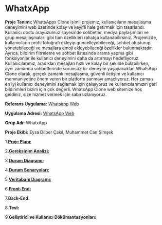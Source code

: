 # WhatxApp

**Proje Tanımı:**
WhatsAppx Clone isimli projemiz, kullanıcıların mesajlaşma deneyimini web üzerinde kolay ve keyifli hale getirmek için tasarlandı. Kullanıcı dostu arayüzümüz sayesinde sohbetler, medya paylaşımları ve grup mesajlaşmaları gibi tüm özellikleri rahatça kullanabilirsiniz. Projemizde, kullanıcıların profil fotoğrafı ekleyip güncelleyebileceği, sohbet oluşturup yönetebileceği ve mesajlara emoji ekleyebileceği özellikler bulunmaktadır. Ayrıca, bildirim filtreleme ve sohbet listesinde arama yapma gibi fonksiyonlar ile kullanıcı deneyimini daha da artırmayı hedefliyoruz. Kullanıcılarımız, aradıkları mesajları hızlı ve kolay bir şekilde bulabilirken, aynı zamanda sohbetlerinde sorunsuz bir deneyim yaşayacaklar. WhatsApp Clone olarak, gerçek zamanlı mesajlaşma, güvenli iletişim ve kullanıcı memnuniyetine önem veren bir platform sunmayı amaçlıyoruz. Her zaman en iyi kullanıcı deneyimini sağlamak için çalışıyoruz ve kullanıcılarımızın geri bildirimleri bizim için çok değerli. WhatsApp Clone web sitemize hoş geldiniz, size hizmet vermek için sabırsızlanıyoruz.

**Referans Uygulama:** [Whatsapp Web](https://web.whatsapp.com/)

**Uygulama Adresi:** [WhatsApp Web](https://web.whatsapp.com/)

**Grup Adı:** WhatxApp

**Proje Ekibi:** Eysa Dilber Çakıl, Muhammet Can Şimşek

1.[**Proje Planı:**](plan.png)

2.[**Gereksinim Analizi:**](gereksinimAnalizi.md)

3.[**Durum Diagramı:**](durumDiagrami.png)

4.[**Durum Senaryoları:**](durumSenaryolari.md)

5.[**Veritabanı Diagramı:**](veritabaniDiagrami.png)

6.[**Front-End:**](frontend.md)

7.**Back-End:**

8.**Test:**

9.**Geliştirici ve Kullanıcı Dökümantasyonları:**
